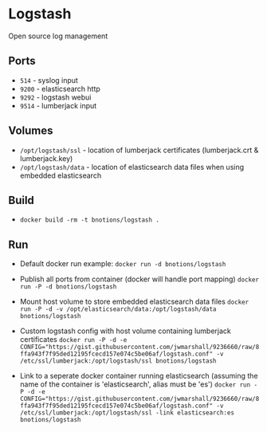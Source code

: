 Logstash
===

Open source log management

Ports
---

* `514` - syslog input
* `9200` - elasticsearch http
* `9292` - logstash webui
* `9514` - lumberjack input

Volumes
---

* `/opt/logstash/ssl` - location of lumberjack certificates (lumberjack.crt & lumberjack.key)
* `/opt/logstash/data` - location of elasticsearch data files when using embedded elasticsearch

Build
---

* `docker build -rm -t bnotions/logstash .`

Run
---

* Default docker run example:
	`docker run -d bnotions/logstash`

* Publish all ports from container (docker will handle port mapping)
	`docker run -P -d bnotions/logstash`

* Mount host volume to store embedded elasticsearch data files
	`docker run -P -d -v /opt/elasticsearch/data:/opt/logstash/data bnotions/logstash`

* Custom logstash config with host volume containing lumberjack certificates
	`docker run -P -d -e CONFIG="https://gist.githubusercontent.com/jwmarshall/9236660/raw/8ffa943f7f95ded12195fcecd157e074c5be06af/logstash.conf" -v /etc/ssl/lumberjack:/opt/logstash/ssl bnotions/logstash`

* Link to a seperate docker container running elasticsearch (assuming the name of the container is 'elasticsearch', alias must be 'es')
	`docker run -P -d -e CONFIG="https://gist.githubusercontent.com/jwmarshall/9236660/raw/8ffa943f7f95ded12195fcecd157e074c5be06af/logstash.conf" -v /etc/ssl/lumberjack:/opt/logstash/ssl -link elasticsearch:es bnotions/logstash`
